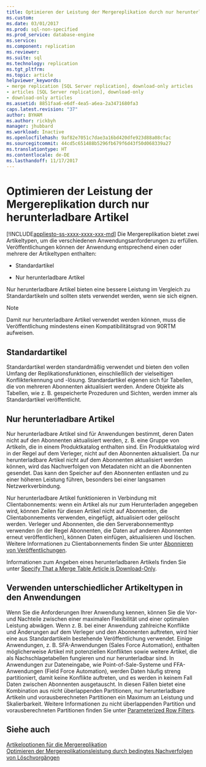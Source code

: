 ```yaml
---
title: Optimieren der Leistung der Mergereplikation durch nur herunterladbare Artikel | Microsoft-Dokumentation
ms.custom: 
ms.date: 03/01/2017
ms.prod: sql-non-specified
ms.prod_service: database-engine
ms.service: 
ms.component: replication
ms.reviewer: 
ms.suite: sql
ms.technology: replication
ms.tgt_pltfrm: 
ms.topic: article
helpviewer_keywords:
- merge replication [SQL Server replication], download-only articles
- articles [SQL Server replication], download-only
- download-only articles
ms.assetid: 8851faa6-e6df-4ea5-a6ea-2a3471680fa3
caps.latest.revision: "37"
author: BYHAM
ms.author: rickbyh
manager: jhubbard
ms.workload: Inactive
ms.openlocfilehash: 9af82e7051c7dae3a16bd420dfe923d88a08cfac
ms.sourcegitcommit: 44cd5c651488b5296fb679f6d43f50d068339a27
ms.translationtype: HT
ms.contentlocale: de-DE
ms.lasthandoff: 11/17/2017
---
```

# <a name="optimize-merge-replication-performance-with-download-only-articles"></a>Optimieren der Leistung der Mergereplikation durch nur herunterladbare Artikel
[!INCLUDE[appliesto-ss-xxxx-xxxx-xxx-md](../../../includes/appliesto-ss-xxxx-xxxx-xxx-md.md)] Die Mergereplikation bietet zwei Artikeltypen, um die verschiedenen Anwendungsanforderungen zu erfüllen. Veröffentlichungen können der Anwendung entsprechend einen oder mehrere der Artikeltypen enthalten:  
  
-   Standardartikel  
  
-   Nur herunterladbare Artikel  
  
 Nur herunterladbare Artikel bieten eine bessere Leistung im Vergleich zu Standardartikeln und sollten stets verwendet werden, wenn sie sich eignen.  
  
> [!NOTE]  
>  Damit nur herunterladbare Artikel verwendet werden können, muss die Veröffentlichung mindestens einen Kompatibilitätsgrad von 90RTM aufweisen.  
  
## <a name="standard-articles"></a>Standardartikel  
 Standardartikel werden standardmäßig verwendet und bieten den vollen Umfang der Replikationsfunktionen, einschließlich der vielseitigen Konflikterkennung und -lösung. Standardartikel eigenen sich für Tabellen, die von mehreren Abonnenten aktualisiert werden. Andere Objekte als Tabellen, wie z. B. gespeicherte Prozeduren und Sichten, werden immer als Standardartikel veröffentlicht.  
  
## <a name="download-only-articles"></a>Nur herunterladbare Artikel  
 Nur herunterladbare Artikel sind für Anwendungen bestimmt, deren Daten nicht auf den Abonnenten aktualisiert werden, z. B. eine Gruppe von Artikeln, die in einem Produktkatalog enthalten sind. Ein Produktkatalog wird in der Regel auf dem Verleger, nicht auf den Abonnenten aktualisiert. Da nur herunterladbare Artikel nicht auf dem Abonnenten aktualisiert werden können, wird das Nachverfolgen von Metadaten nicht an die Abonnenten gesendet. Das kann den Speicher auf den Abonnenten entlasten und zu einer höheren Leistung führen, besonders bei einer langsamen Netzwerkverbindung.  
  
 Nur herunterladbare Artikel funktionieren in Verbindung mit Clientabonnements: wenn ein Artikel als nur zum Herunterladen angegeben wird, können Zeilen für diesen Artikel nicht auf Abonnenten, die Clientabonnements verwenden, eingefügt, aktualisiert oder gelöscht werden. Verleger und Abonnenten, die den Serverabonnementtyp verwenden (in der Regel Abonnenten, die Daten auf anderen Abonnenten erneut veröffentlichen), können Daten einfügen, aktualisieren und löschen. Weitere Informationen zu Clientabonnements finden Sie unter [Abonnieren von Veröffentlichungen](../../../relational-databases/replication/subscribe-to-publications.md).  
  
 Informationen zum Angeben eines herunterladbaren Artikels finden Sie unter [Specify That a Merge Table Article is Download-Only](../../../relational-databases/replication/publish/specify-that-a-merge-table-article-is-download-only.md).  
  
## <a name="using-different-article-types-in-your-applications"></a>Verwenden unterschiedlicher Artikeltypen in den Anwendungen  
 Wenn Sie die Anforderungen Ihrer Anwendung kennen, können Sie die Vor- und Nachteile zwischen einer maximalen Flexibilität und einer optimalen Leistung abwägen. Wenn z. B. bei einer Anwendung zahlreiche Konflikte und Änderungen auf dem Verleger und den Abonnenten auftreten, wird hier eine aus Standardartikeln bestehende Veröffentlichung verwendet. Einige Anwendungen, z. B. SFA-Anwendungen (Sales Force Automation), enthalten möglicherweise Artikel mit potenziellen Konflikten sowie weitere Artikel, die als Nachschlagetabellen fungieren und nur herunterladbar sind. In Anwendungen zur Dateneingabe, wie Point-of-Sale-Systeme und FFA-Anwendungen (Field Force Automation), werden Daten häufig streng partitioniert, damit keine Konflikte auftreten, und es werden in keinem Fall Daten zwischen Abonnenten ausgetauscht. In diesen Fällen bietet eine Kombination aus nicht überlappenden Partitionen, nur herunterladbare Artikeln und vorausberechneten Partitionen ein Maximum an Leistung und Skalierbarkeit. Weitere Informationen zu nicht überlappenden Partition und vorausberechneten Partitionen finden Sie unter [Parameterized Row Filters](../../../relational-databases/replication/merge/parameterized-filters-parameterized-row-filters.md).  
  
## <a name="see-also"></a>Siehe auch  
 [Artikeloptionen für die Mergereplikation](../../../relational-databases/replication/merge/article-options-for-merge-replication.md)   
 [Optimieren der Mergereplikationsleistung durch bedingtes Nachverfolgen von Löschvorgängen](../../../relational-databases/replication/merge/optimize-merge-replication-performance-with-conditional-delete-tracking.md)  
  
  

